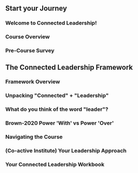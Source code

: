 
## Start your Journey
### Welcome to Connected Leadership!
### Course Overview

### Pre-Course Survey

## The Connected Leadership Framework

### Framework Overview

### Unpacking "Connected" + "Leadership"

### What do you think of the word "leader"?

### Brown-2020 Power 'With' vs Power 'Over'

### Navigating the Course

### (Co-active Institute) Your Leadership Approach

### Your Connected Leadership Workbook